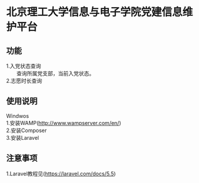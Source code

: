 # 北京理工大学信息与电子学院党建信息维护平台
## 功能
1.入党状态查询  
&emsp;&emsp;查询所属党支部，当前入党状态。  
2.志愿时长查询  
## 使用说明
Windwos   
1.安装WAMP(http://www.wampserver.com/en/)  
2.安装Composer  
3.安装Laravel
## 注意事项
1.Laravel教程见(https://laravel.com/docs/5.5)
